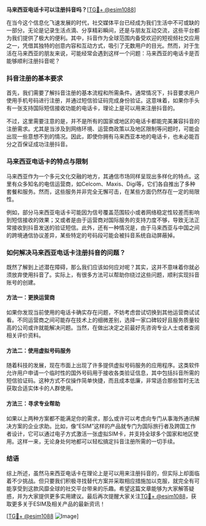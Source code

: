 **马来西亚电话卡可以注册抖音吗？**[[TG💪+ @esim1088](https://t.me/s/esim1088)]

在当今这个信息化飞速发展的时代，社交媒体平台已经成为我们生活中不可或缺的一部分。无论是记录生活点滴、分享精彩瞬间，还是与朋友互动交流，这些平台都为我们提供了极大的便利。其中，抖音作为全球范围内备受欢迎的短视频社交应用之一，凭借其独特的创意内容和互动方式，吸引了无数用户的目光。然而，对于生活在马来西亚的朋友来说，可能经常会遇到这样一个问题：马来西亚的电话卡是否能够顺利注册抖音呢？

### 抖音注册的基本要求

首先，我们需要了解抖音注册的基本流程和所需条件。通常情况下，抖音要求用户使用手机号码进行注册，并通过短信验证码完成身份验证。这意味着，如果你手头有一张支持国际短信接收功能的电话卡，理论上是可以用来注册抖音的。

不过，这里需要注意的是，并不是所有的国家或地区的电话卡都能完美兼容抖音的注册需求。尤其是当涉及到网络环境、运营商政策以及地区限制等问题时，可能会出现一些意想不到的情况。因此，即使你拥有马来西亚本地的电话卡，也未必能百分之百保证成功注册抖音。

### 马来西亚电话卡的特点与限制

马来西亚作为一个多元文化交融的地方，其通信市场同样呈现出多样化的特点。这里有众多知名的电信运营商，如Celcom、Maxis、Digi等，它们各自推出了多种套餐和服务。然而，这些服务并非完全无懈可击，在某些方面仍然存在一定的局限性。

例如，部分马来西亚电话卡可能因为信号覆盖范围较小或者网络稳定性较差而影响到短信接收的效果；又或者是由于运营商对国际服务的支持力度不够，导致无法正常接收到抖音发送的验证短信。此外，还有一种情况是，由于马来西亚与中国之间的跨境通信协议差异，某些特定的号码段可能会被抖音系统自动屏蔽掉。

### 如何解决马来西亚电话卡注册抖音的问题？

既然了解到上述潜在障碍，那么我们应该如何应对呢？其实，这并不意味着你就必须放弃使用抖音了。实际上，有很多方法可以帮助你绕过这些问题，顺利实现抖音账号的创建。

#### 方法一：更换运营商

如果你发现当前使用的电话卡确实存在问题，不妨考虑尝试切换到其他运营商试试看。不同运营商之间可能存在技术上的细微差别，选择一家口碑较好且服务质量较高的公司或许就能解决问题。当然，在做出决定之前最好先咨询专业人士或者查阅相关评价资料。

#### 方法二：使用虚拟号码服务

随着科技的发展，现在市面上出现了许多提供虚拟号码服务的应用程序。这类软件允许用户申请一个临时性的国外号码用于接收各类验证信息，其中包括抖音所需的短信验证码。这种方式不仅操作简单快捷，而且成本低廉，非常适合那些暂时无法获取合适实体卡的人群使用。

#### 方法三：寻求专业帮助

如果以上两种方案都不能满足你的需求，那么或许可以考虑向专门从事海外通讯解决方案的企业求助。比如，像“ESIM”这样的产品就专门为国际旅行者及跨国工作者设计，它可以通过电子方式激活一张虚拟SIM卡，并支持全球多个国家和地区使用。这样一来，无论身处何地都可以轻松搞定抖音注册所需的一切手续。

### 结语

综上所述，虽然马来西亚电话卡在理论上是可以用来注册抖音的，但实际上却面临着不少挑战。但只要我们积极寻找替代方案并采取相应措施加以克服，就完全有可能享受到这款风靡全球的社交平台带来的乐趣。希望这篇文章能够为大家解答疑惑，并为大家提供更多实用建议。最后再次提醒大家关注[TG💪+ @esim1088](https://t.me/s/esim1088)，获取更多关于ESIM及相关产品的最新资讯！

[[TG💪+ @esim1088](https://t.me/s/esim1088) ![Image](https://i.postimg.cc/4NQfJmqS/Snipaste-2025-05-13-00-14-12.png)]